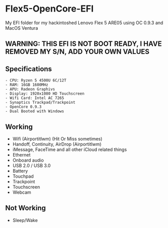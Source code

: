 # Flex5-OpenCore-EFI
My EFI folder for my hackintoshed Lenovo Flex 5 ARE05 using OC 0.9.3 and MacOS Ventura

## WARNING: THIS EFI IS NOT BOOT READY, I HAVE REMOVED MY S/N, ADD YOUR OWN VALUES
## Specifications

```
- CPU: Ryzen 5 4500U 6C/12T
- RAM: 16GB 1600MHz
- APU: Radeon Graphivs
- Display: 1920x1080 HD Touchscreen
- Wifi Card: Intel AC 7265
- Synaptics Trackpad/Trackpoint
- OpenCore 0.9.3
- Dual Booted with Windows
```


## Working

- Wifi (Airportitlwm) (Hit Or Miss sometimes)
- Handoff, Continuity, AirDrop (Airportitlwm)
- iMessage, FaceTime and all other iCloud related things
- Ethernet
- Onboard audio
- USB 2.0 / USB 3.0
- Battery
- Touchpad
- Trackpoint
- Touchscreen
- Webcam


## Not Working
- Sleep/Wake
